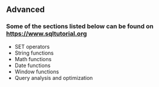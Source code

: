 ## Advanced
### Some of the sections listed below can be found on https://www.sqltutorial.org

- SET operators
- String functions
- Math functions
- Date functions
- Window functions
- Query analysis and optimization
